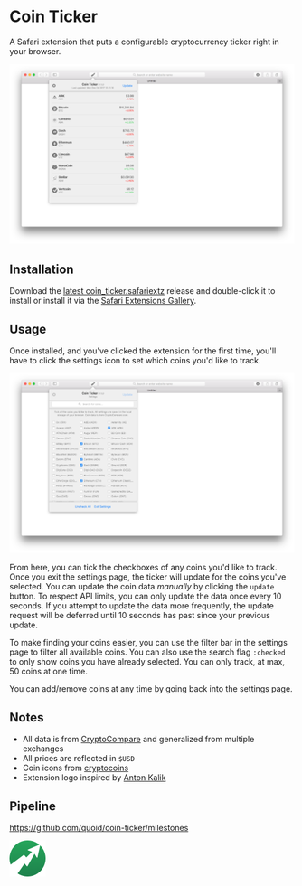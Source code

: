 # Coin Ticker

A Safari extension that puts a configurable cryptocurrency ticker right in your browser.

![ticker image](https://raw.githubusercontent.com/quoid/coin-ticker/sandbox/etc/ticker.png)

## Installation

Download the [latest coin_ticker.safariextz](https://github.com/quoid/coin-ticker/releases) release and double-click it to install or install it via the [Safari Extensions Gallery](https://safari-extensions.apple.com/details/?id=com.quoid.cointicker-J74Q8V8V8N).

## Usage

Once installed, and you've clicked the extension for the first time, you'll have to click the settings icon to set which coins you'd like to track.

![settings image](https://raw.githubusercontent.com/quoid/coin-ticker/sandbox/etc/settings.png)

From here, you can tick the checkboxes of any coins you'd like to track. Once you exit the settings page, the ticker will update for the coins you've selected. You can update the coin data *manually* by clicking the `update` button. To respect API limits, you can only update the data once every 10 seconds. If you attempt to update the data more frequently, the update request will be deferred until 10 seconds has past since your previous update.

To make finding your coins easier, you can use the filter bar in the settings page to filter all available coins. You can also use the search flag `:checked` to only show coins you have already selected. You can only track, at max, 50 coins at one time.

You can add/remove coins at any time by going back into the settings page.

## Notes

- All data is from [CryptoCompare](https://www.cryptocompare.com) and generalized from multiple exchanges
- All prices are reflected in `$USD`
- Coin icons from [cryptocoins](https://github.com/allienworks/cryptocoins)
- Extension logo inspired by [Anton Kalik](https://thenounproject.com/antonkalik/)

## Pipeline

https://github.com/quoid/coin-ticker/milestones

<img src="https://raw.githubusercontent.com/quoid/coin-ticker/sandbox/etc/logo.png" width="64" height="64">
